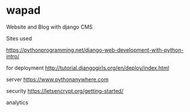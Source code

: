 # wapad
Website and Blog with django CMS

Sites used

https://pythonprogramming.net/django-web-development-with-python-intro/

for deployment
http://tutorial.djangogirls.org/en/deploy/index.html

server
https://www.pythonanywhere.com

security
https://letsencrypt.org/getting-started/

analytics
